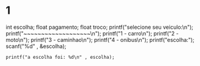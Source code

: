 # 1
int escolha;
    float pagamento;
    float troco;
    printf("selecione seu veiculo:\n");
    printf("~~~~~~~~~~~~~~~~~~~\n");
    printf("1 - carro\n");
    printf("2 - moto\n");
    printf("3 - caminhao\n");
    printf("4 - onibus\n");
    printf("escolha:");
    scanf("%d" , &escolha);
    
    printf("a escolha foi: %d\n" , escolha); 
